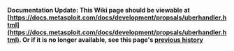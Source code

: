 <!-- Maintainers:  Please do not modify this file directly, create a pull request instead -->

**Documentation Update: This Wiki page should be viewable at [https://docs.metasploit.com/docs/development/propsals/uberhandler.html](https://docs.metasploit.com/docs/development/propsals/uberhandler.html). Or if it is no longer available, see this page's [previous history](./_history)**

